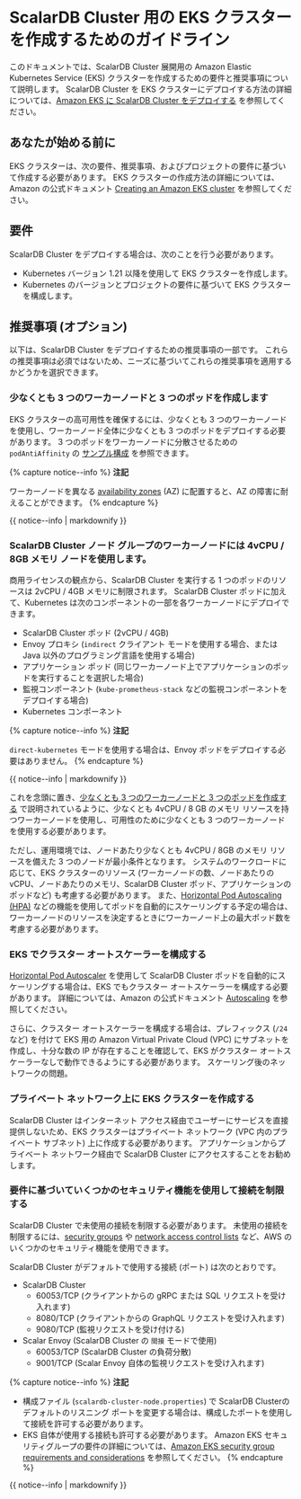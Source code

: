 # ScalarDB Cluster 用の EKS クラスターを作成するためのガイドライン

このドキュメントでは、ScalarDB Cluster 展開用の Amazon Elastic Kubernetes Service (EKS) クラスターを作成するための要件と推奨事項について説明します。 ScalarDB Cluster を EKS クラスターにデプロイする方法の詳細については、[Amazon EKS に ScalarDB Cluster をデプロイする](ManualDeploymentGuideScalarDBClusterOnEKS.md) を参照してください。

## あなたが始める前に

EKS クラスターは、次の要件、推奨事項、およびプロジェクトの要件に基づいて作成する必要があります。 EKS クラスターの作成方法の詳細については、Amazon の公式ドキュメント [Creating an Amazon EKS cluster](https://docs.aws.amazon.com/eks/latest/userguide/create-cluster.html) を参照してください。

## 要件

ScalarDB Cluster をデプロイする場合は、次のことを行う必要があります。

* Kubernetes バージョン 1.21 以降を使用して EKS クラスターを作成します。
* Kubernetes のバージョンとプロジェクトの要件に基づいて EKS クラスターを構成します。

## 推奨事項 (オプション)

以下は、ScalarDB Cluster をデプロイするための推奨事項の一部です。 これらの推奨事項は必須ではないため、ニーズに基づいてこれらの推奨事項を適用するかどうかを選択できます。

### 少なくとも 3 つのワーカーノードと 3 つのポッドを作成します

EKS クラスターの高可用性を確保するには、少なくとも 3 つのワーカーノードを使用し、ワーカーノード全体に少なくとも 3 つのポッドをデプロイする必要があります。 3 つのポッドをワーカーノードに分散させるための `podAntiAffinity` の [サンプル構成](https://github.com/scalar-labs/scalar-kubernetes/blob/master/conf/scalardb-cluster-custom-values-indirect-mode.yaml) を参照できます。

{% capture notice--info %}
**注記**

ワーカーノードを異なる [availability zones](https://docs.aws.amazon.com/AWSEC2/latest/UserGuide/using-regions-availability-zones.html) (AZ) に配置すると、AZ の障害に耐えることができます。
{% endcapture %}

<div class="notice--info">{{ notice--info | markdownify }}</div>

### ScalarDB Cluster  ノード グループのワーカーノードには 4vCPU / 8GB メモリ ノードを使用します。

商用ライセンスの観点から、ScalarDB Cluster を実行する 1 つのポッドのリソースは 2vCPU / 4GB メモリに制限されます。 ScalarDB Cluster ポッドに加えて、Kubernetes は次のコンポーネントの一部を各ワーカーノードにデプロイできます。

* ScalarDB Cluster ポッド (2vCPU / 4GB)
* Envoy プロキシ (`indirect` クライアント モードを使用する場合、または Java 以外のプログラミング言語を使用する場合)
* アプリケーション ポッド (同じワーカーノード上でアプリケーションのポッドを実行することを選択した場合)
* 監視コンポーネント (`kube-prometheus-stack` などの監視コンポーネントをデプロイする場合)
* Kubernetes コンポーネント

{% capture notice--info %}
**注記**

`direct-kubernetes` モードを使用する場合は、Envoy ポッドをデプロイする必要はありません。
{% endcapture %}

<div class="notice--info">{{ notice--info | markdownify }}</div>

これを念頭に置き、[少なくとも 3 つのワーカーノードと 3 つのポッドを作成する](#create-at-least-three-worker-nodes-and-three-pods) で説明されているように、少なくとも 4vCPU / 8 GB のメモリ リソースを持つワーカーノードを使用し、可用性のために少なくとも 3 つのワーカーノードを使用する必要があります。

ただし、運用環境では、ノードあたり少なくとも 4vCPU / 8GB のメモリ リソースを備えた 3 つのノードが最小条件となります。 システムのワークロードに応じて、EKS クラスターのリソース (ワーカーノードの数、ノードあたりの vCPU、ノードあたりのメモリ、ScalarDB Cluster  ポッド、アプリケーションのポッドなど) も考慮する必要があります。 また、[Horizontal Pod Autoscaling (HPA)](https://kubernetes.io/docs/tasks/run-application/horizontal-pod-autoscale/) などの機能を使用してポッドを自動的にスケーリングする予定の場合は、ワーカーノードのリソースを決定するときにワーカーノード上の最大ポッド数を考慮する必要があります。

### EKS でクラスター オートスケーラーを構成する

[Horizontal Pod Autoscaler](https://docs.aws.amazon.com/eks/latest/userguide/horizontal-pod-autoscaler.html) を使用して ScalarDB Cluster  ポッドを自動的にスケーリングする場合は、EKS でもクラスター オートスケーラーを構成する必要があります。 詳細については、Amazon の公式ドキュメント [Autoscaling](https://docs.aws.amazon.com/eks/latest/userguide/autoscaling.html#cluster-autoscaler) を参照してください。

さらに、クラスター オートスケーラーを構成する場合は、プレフィックス (`/24` など) を付けて EKS 用の Amazon Virtual Private Cloud (VPC) にサブネットを作成し、十分な数の IP が存在することを確認して、EKS がクラスター オートスケーラーなしで動作できるようにする必要があります。 スケーリング後のネットワークの問題。

### プライベート ネットワーク上に EKS クラスターを作成する

ScalarDB Cluster はインターネット アクセス経由でユーザーにサービスを直接提供しないため、EKS クラスターはプライベート ネットワーク (VPC 内のプライベート サブネット) 上に作成する必要があります。 アプリケーションからプライベート ネットワーク経由で ScalarDB Cluster にアクセスすることをお勧めします。

### 要件に基づいていくつかのセキュリティ機能を使用して接続を制限する

ScalarDB Cluster で未使用の接続を制限する必要があります。 未使用の接続を制限するには、[security groups](https://docs.aws.amazon.com/vpc/latest/userguide/VPC_SecurityGroups.html) や [network access control lists](https://docs.aws.amazon.com/vpc/latest/userguide/vpc-network-acls.html) など、AWS のいくつかのセキュリティ機能を使用できます。

ScalarDB Cluster がデフォルトで使用する接続 (ポート) は次のとおりです。

* ScalarDB Cluster
  * 60053/TCP (クライアントからの gRPC または SQL リクエストを受け入れます)
  * 8080/TCP (クライアントからの GraphQL リクエストを受け入れます)
  * 9080/TCP (監視リクエストを受け付ける)
* Scalar Envoy (ScalarDB Cluster の `間接` モードで使用)
  * 60053/TCP (ScalarDB Cluster の負荷分散)
  * 9001/TCP (Scalar Envoy 自体の監視リクエストを受け入れます)

{% capture notice--info %}
**注記**

- 構成ファイル (`scalardb-cluster-node.properties`) で ScalarDB Clusterのデフォルトのリスニング ポートを変更する場合は、構成したポートを使用して接続を許可する必要があります。
- EKS 自体が使用する接続も許可する必要があります。 Amazon EKS セキュリティグループの要件の詳細については、[Amazon EKS security group requirements and considerations](https://docs.aws.amazon.com/eks/latest/userguide/sec-group-reqs.html) を参照してください。
{% endcapture %}

<div class="notice--info">{{ notice--info | markdownify }}</div>
